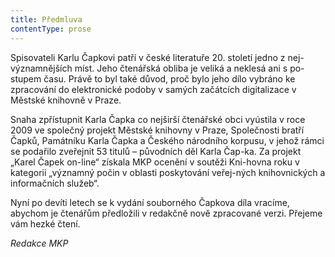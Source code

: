 ```yaml
---
title: Předmluva
contentType: prose
---
```


Spisovateli Karlu Čapkovi patří v české literatuře 20. století jedno z nej-významnějších míst. Jeho čtenářská obliba je veliká a neklesá ani s po-stupem času. Právě to byl také důvod, proč bylo jeho dílo vybráno ke zpracování do elektronické podoby v samých začátcích digitalizace v Městské knihovně v Praze.

Snaha zpřístupnit Karla Čapka co nejširší čtenářské obci vyústila v roce 2009 ve společný projekt Městské knihovny v Praze, Společnosti bratří Čapků, Památníku Karla Čapka a Českého národního korpusu, v jehož rámci se podařilo zveřejnit 53 titulů – původních děl Karla Čap-ka. Za projekt „Karel Čapek on-line“ získala MKP ocenění v soutěži Kni-hovna roku v kategorii „významný počin v oblasti poskytování veřej-ných knihovnických a informačních služeb“.

Nyní po devíti letech se k vydání souborného Čapkova díla vracíme, abychom je čtenářům předložili v redakčně nově zpracované verzi. Přejeme vám hezké čtení.

_Redakce MKP_
